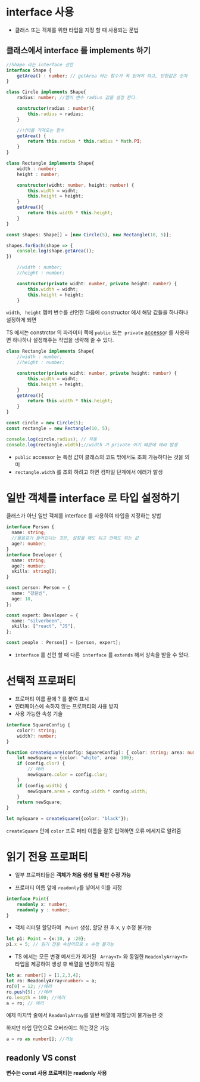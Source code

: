 # interface 사용

- 클래스 또는 객체를 위한 타입을 지정 할 때 사용되는 문법



## 클래스에서 interface 를 implements 하기 

```typescript
//Shape 라는 interface 선언
interface Shape {
	getArea() : number; // getArea 라는 함수가 꼭 있어야 하고, 반환값은 숫자
}

class Circle implements Shape{
	radius: number; //멤버 변수 radius 값을 설정 한다. 

	constructor(radius : number){
		this.radius = radius;
	}

	//너비를 가져오는 함수
	getArea() {
		return this.radius * this.radius * Math.PI;
	}
}

class Rectangle implements Shape{
	width : number;
	height : number;

	constructor(widht: number, height: number) {
		this.width = widht;
		this.height = height;
	}
	getArea(){
		return this.width * this.height;
	}
}

const shapes: Shape[] = [new Circle(5), new Rectangle(10, 5)];

shapes.forEach(shape => {
	console.log(shape.getArea());
})
```

 

```typescript
	//width : number;
	//height : number;

	constructor(private widht: number, private height: number) {
		this.width = widht;
		this.height = height;
	}
```

`width`,   ` height` 멤버 변수를 선언한 다음에 constructor 에서 해당 값들을 하나하나 설정하게 되면 

TS 에서는 constrctor 의 파라미터 쪽에 `public` 또는` private`   [accesso](https://www.typescriptlang.org/docs/handbook/classes.html#accessors)r 를 사용하면 하나하나 설정해주는 작업을 생략해 줄 수 있다. 





```typescript
class Rectangle implements Shape{
	//width : number;
	//height : number;

	constructor(private widht: number, private height: number) {
		this.width = widht;
		this.height = height;
	}
	getArea(){
		return this.width * this.height;
	}
}

const circle = new Circle(5);
const rectangle = new Rectangle(10, 5);

console.log(circle.radius); // 작동
console.log(rectangle.width);//width 가 private 이기 때문에 에러 발생
```

- `public` accessor 는 특정 값이 클래스의 코드 밖에서도 조회 가능하다는 것을 의미
- `rectangle.width` 를 조회 하려고 하면 컴파일 단계에서 에러가 발생





# 일반 객체를 interface 로 타입 설정하기 

클래스가 아닌 일반 객체를 interface 를 사용하여 타입을 지정하는 방법



```typescript
interface Person {
  name: string;
  //물음표가 들어갔다는 것은, 설정을 해도 되고 안해도 되는 값
  age?: number;
}
interface Developer {
  name: string;
  age?: number;
  skills: string[];
}

const person: Person = {
  name: "강은빈",
  age: 18,
};

const expert: Developer = {
  name: "silverbeen",
  skills: ["react", "JS"],
};

const people : Person[] = [person, expert];
```

- `interface` 를 선언 할 때 다른` interface` 를 `extends` 해서 상속을 받을 수 있다. 







# 선택적 프로퍼티



- 프로퍼티 이름 끝에  ? 를 붙여 표시
- 인터페이스에 속하지 않는 프로퍼티의 사용 방지
- 사용 가능한 속성 기술

```typescript
interface SquareConfig {
    color?: string;
    width?: number;
}

function createSquare(config: SquareConfig): { color: string; area: number } {
    let newSquare = {color: "white", area: 100};
    if (config.clor) {
        // 에러
        newSquare.color = config.clor;
    }
    if (config.width) {
        newSquare.area = config.width * config.width;
    }
    return newSquare;
}

let mySquare = createSquare({color: "black"});
```

 `createSquare` 안에  `color` 프로 퍼티 이름을 잘못 입력하면 오류 메세지로 알려줌

 



# 읽기 전용 프로퍼티

- 일부 프로퍼티들은 **객체가 처음 생성 될 때만 수정 가능**



-  프로퍼티 이름 앞에 `readonly`를 넣어서 이를 지정

```typescript
interface Point{
    readonly x: number;
    readonly y : number;
}
```



- 객체 리터럴 할당하여 ` Point` 생성, 할당 한 후 x, y 수정 불가능

```typescript
let p1: Point = {x:10, y :20};
p1.x = 5; // 읽기 전용 속성이므로 x 수정 불가능
```



- TS  에서는 모든 변경 메서드가 제거된 ` Array<T>` 와 동일한 `ReadonlyArray<T>` 타입을 제공하여 생성 후 배열을 변경하지 않음

```typescript
let a: number[] = [1,2,3,4];
let ro: ReadonlyArray<number> = a;
ro[0] = 12; //에러
ro.push(5); //에러
ro.length = 100; //에러
a = ro; // 에러
```

예제 마지막 줄에서 `ReadonlyArray`를 일반 배열에 재할당이 불가능한 것

하지만 타입 단언으로 오버라이드 하는것은 가능

```typescript
a = ro as number[]; //가능
```



## readonly VS const

**변수는 const 사용 프로퍼티는  readonly 사용**